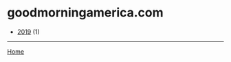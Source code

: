 # goodmorningamerica.com

  * [2019](./goodmorningamerica-com-2019.md) (1)

----

[Home](../index.md)

